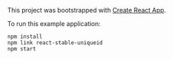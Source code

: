 This project was bootstrapped with [Create React App](https://github.com/facebookincubator/create-react-app).

To run this example application:

```
npm install
npm link react-stable-uniqueid
npm start
```